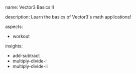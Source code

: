 name: Vector3 Basics II

description: Learn the basics of Vector3's math applications!

aspects:
- workout

insights:
- add-subtract
- multiply-divide-i
- multiply-divide-ii

